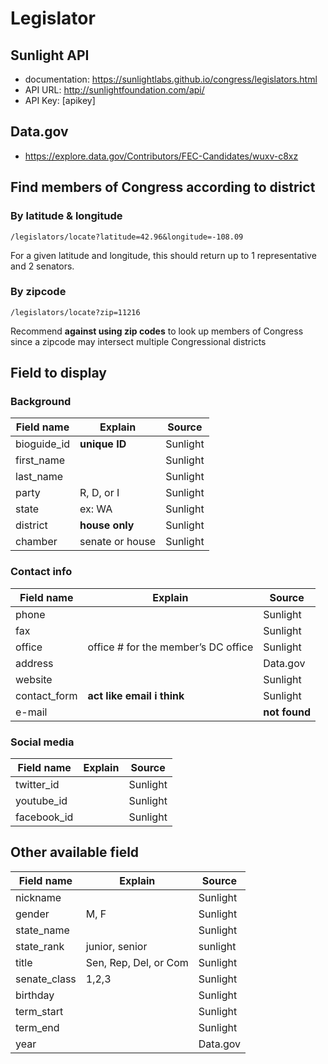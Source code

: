 # Legislator

## Sunlight API

- documentation: https://sunlightlabs.github.io/congress/legislators.html
- API URL: http://sunlightfoundation.com/api/
- API Key: [apikey]

## Data.gov
- https://explore.data.gov/Contributors/FEC-Candidates/wuxv-c8xz

## Find members of Congress according to district

### By latitude & longitude
```
/legislators/locate?latitude=42.96&longitude=-108.09
```
For a given latitude and longitude, this should return up to 1 representative and 2 senators.

### By zipcode
```
/legislators/locate?zip=11216
```
Recommend **against using zip codes** to look up members of Congress since a zipcode may intersect multiple Congressional districts

## Field to display

### Background

Field name    |   Explain  |    Source
------------- | ---------- | --------------
bioguide_id   | **unique ID** | Sunlight
first_name    |            | Sunlight
last_name     |            | Sunlight
party         | R, D, or I | Sunlight
state         | ex: WA     | Sunlight
district      | **house only** | Sunlight
chamber       | senate or house |  Sunlight

### Contact info

Field name    |   Explain  |    Source
------------- | ---------- | --------------
phone         |            | Sunlight
fax           |            | Sunlight
office        | office # for the member’s DC office | Sunlight
address       |            | Data.gov
website       |            | Sunlight
contact_form  | **act like email i think** | Sunlight
e-mail        |            | **not found**

### Social media

Field name    |   Explain  |    Source
------------- | ---------- | --------------
twitter_id    |            | Sunlight
youtube_id    |            | Sunlight
facebook_id   |            | Sunlight

## Other available field
Field name    |   Explain  |    Source
------------- | ---------- | --------------
nickname      |            | Sunlight
gender        | M, F       | Sunlight
state_name    |            | Sunlight
state_rank    | junior, senior | sunlight
title         | Sen, Rep, Del, or Com | Sunlight
senate_class  | 1,2,3      | Sunlight
birthday      |            | Sunlight
term_start    |            | Sunlight
term_end      |            | Sunlight
year          |            | Data.gov







